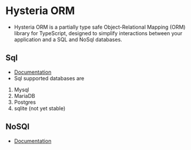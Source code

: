 # Hysteria ORM

- Hysteria ORM is a partially type safe Object-Relational Mapping (ORM) library for TypeScript, designed to simplify interactions between your application and a SQL and NoSql databases.

## Sql
- [Documentation](src/SQL_README.MD)
- Sql supported databases are
1) Mysql
2) MariaDB
3) Postgres
4) sqlite (not yet stable)

## NoSQl
- [Documentation](./src/NoSql/NOSQL_README.MD)